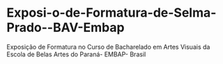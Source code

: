 # Exposi-o-de-Formatura-de-Selma-Prado--BAV-Embap
Exposição de Formatura no Curso de Bacharelado em Artes Visuais da Escola de Belas Artes do Paraná- EMBAP- Brasil
